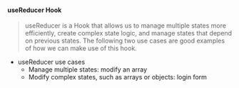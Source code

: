 #### useReducer Hook

> useReducer is a Hook that allows us to manage multiple states more efficiently, create complex state logic, and manage states that depend on previous states. The following two use cases are good examples of how we can make use of this hook.

 -  useReducer use cases
    -  Manage multiple states: modify an array
    -  Modify complex states, such as arrays or objects: login form

